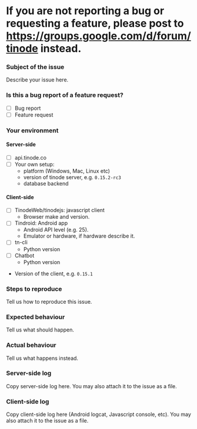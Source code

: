 # If you are not reporting a bug or requesting a feature, please post to https://groups.google.com/d/forum/tinode instead.

### Subject of the issue
Describe your issue here.

### Is this a bug report of a feature request?
- [ ] Bug report
- [ ] Feature request

### Your environment
#### Server-side
- [ ] api.tinode.co
- [ ] Your own setup:
  * platform (Windows, Mac, Linux etc)
  * version of tinode server, e.g. `0.15.2-rc3`
  * database backend

#### Client-side
- [ ] TinodeWeb/tinodejs: javascript client
  * Browser make and version.
- [ ] Tindroid: Android app
  * Android API level (e.g. 25).
  * Emulator or hardware, if hardware describe it.
- [ ] tn-cli
  * Python version
- [ ] Chatbot
  * Python version
- Version of the client, e.g. `0.15.1`

### Steps to reproduce
Tell us how to reproduce this issue.

### Expected behaviour
Tell us what should happen.

### Actual behaviour
Tell us what happens instead.

### Server-side log
Copy server-side log here. You may also attach it to the issue as a file.

### Client-side log
Copy client-side log here (Android logcat, Javascript console, etc). You may also attach it to the issue as a file.

